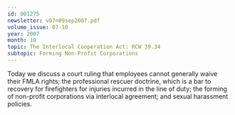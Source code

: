 ```yaml
---
id: 001275
newsletter: v07n09sep2007.pdf
volume_issue: 07-10
year: 2007
month: 10
topic: The Interlocal Cooperation Act: RCW 39.34
subtopic: Forming Non-Profit Corporations
---
```


Today we discuss a court ruling that employees cannot generally waive their FMLA rights; the professional rescuer doctrine, which is a bar to recovery for firefighters for injuries incurred in the line of duty; the forming of non-profit corporations via interlocal agreement; and sexual harassment policies.